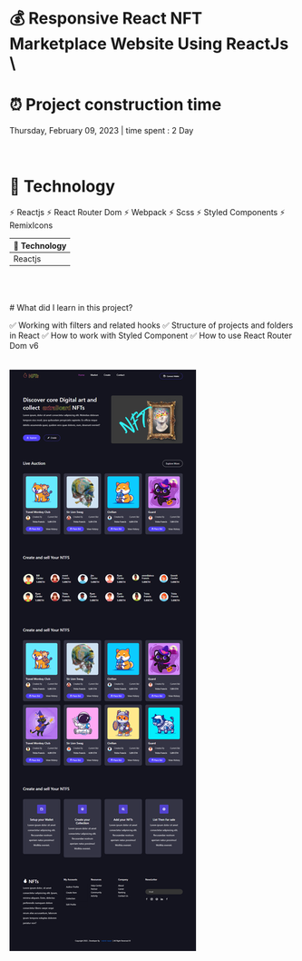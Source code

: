 # 💰 Responsive React NFT Marketplace Website Using ReactJs \

# ⏰ Project construction time

Thursday, February 09, 2023 | time spent : 2 Day
<br />
<br />
<br />
# 🧂 Technology
⚡ Reactjs
⚡ React Router Dom
⚡ Webpack
⚡ Scss
⚡ Styled Components
⚡ RemixIcons

🧂 Technology |
---- |
Reactjs |
<br />
<br />
<br />
# What did I learn in this project?

✅ Working with filters and related hooks
✅ Structure of projects and folders in React
✅ How to work with Styled Component
✅ How to use React Router Dom v6
<br />
<br />
<br />
 ![Nft portfolio](https://github.com/mhdi-nzari/Nft-project/blob/main/screencapture-nft.png)







